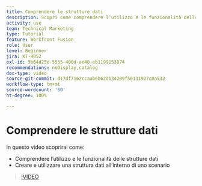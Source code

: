 ```yaml
---
title: Comprendere le strutture dati
description: Scopri come comprendere l’utilizzo e le funzionalità delle strutture dati e come creare e utilizzare una struttura dati all’interno di uno scenario, tutto in  [!DNL Adobe Workfront Fusion].
activity: use
team: Technical Marketing
type: Tutorial
feature: Workfront Fusion
role: User
level: Beginner
jira: KT-9052
exl-id: 5b64d25e-5555-400d-ae40-eb1199153874
recommendations: noDisplay,catalog
doc-type: video
source-git-commit: d17df7162ccaab6b62db34209f50131927c0a532
workflow-type: tm+mt
source-wordcount: '50'
ht-degree: 100%

---
```


# Comprendere le strutture dati

In questo video scoprirai come:

* Comprendere l’utilizzo e le funzionalità delle strutture dati
* Creare e utilizzare una struttura dati all’interno di uno scenario

>[!VIDEO](https://video.tv.adobe.com/v/335293/?quality=12&learn=on&enablevpops)
